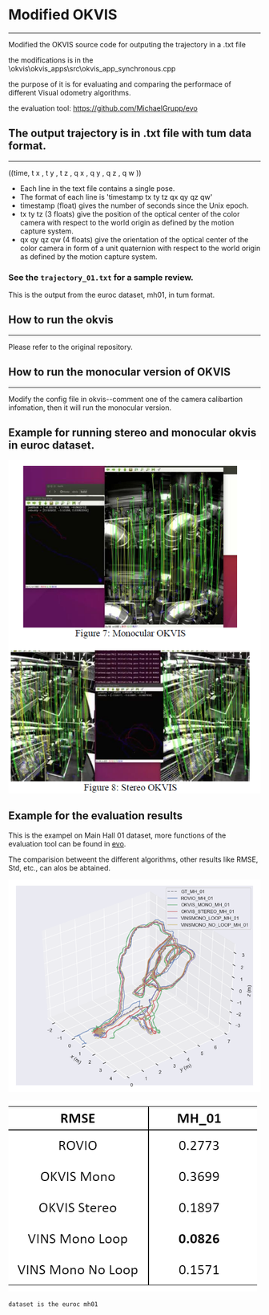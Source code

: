 # Modified OKVIS
---

Modified the OKVIS source code for outputing the trajectory in a .txt file

the modifications is in the \okvis\okvis_apps\src\okvis_app_synchronous.cpp

the purpose of it is for evaluating and comparing the performace of different Visual odometry algorithms.

the evaluation tool: https://github.com/MichaelGrupp/evo

## The output trajectory is in .txt file with tum data format.
---

((time, t x , t y , t z , q x , q y , q z , q w ))

* Each line in the text file contains a single pose.
* The format of each line is 'timestamp tx ty tz qx qy qz qw'
* timestamp (float) gives the number of seconds since the Unix epoch.
* tx ty tz (3 floats) give the position of the optical center of the color camera with respect to the world origin as defined by the motion capture system.
* qx qy qz qw (4 floats) give the orientation of the optical center of the color camera in form of a unit quaternion with respect to the world origin as defined by the motion capture system.

### See the `trajectory_01.txt` for a sample review.

This is the output from the euroc dataset, mh01, in tum format.

## How to run the okvis
---

Please refer to the original repository.

## How to run the monocular version of OKVIS
---

Modify the config file in okvis--comment one of the camera calibartion infomation, then it will run the monocular version.

## Example for running stereo and monocular okvis in euroc dataset.

![image](https://github.com/SidSong01/modifiedOKVIS/blob/master/example.png)

## Example for the evaluation results

This is the exampel on Main Hall 01 dataset, more functions of the evaluation tool can be found in [evo](https://github.com/MichaelGrupp/evo).

The comparision betweent the different algorithms, other results like RMSE, Std, etc., can alos be abtained.

![image2](https://github.com/SidSong01/modifiedOKVIS/blob/master/MH_01.png)


![image2](https://github.com/SidSong01/modifiedOKVIS/blob/master/RMSE.png)

```
dataset is the euroc mh01
```

